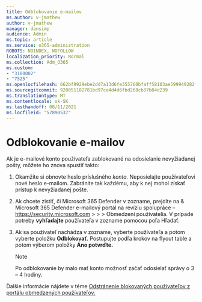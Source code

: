 ```yaml
---
title: Odblokovanie e-mailov
ms.author: v-jmathew
author: v-jmathew
manager: dansimp
audience: Admin
ms.topic: article
ms.service: o365-administration
ROBOTS: NOINDEX, NOFOLLOW
localization_priority: Normal
ms.collection: Adm_O365
ms.custom:
- "3100002"
- "7525"
ms.openlocfilehash: 662bf9929ebe2dd7a13d6fe355760bfaff58103ae599949282f86da4b7e2a8e7
ms.sourcegitcommit: 920051182781bd97ce4d4d6fbd268cb37b84d239
ms.translationtype: MT
ms.contentlocale: sk-SK
ms.lasthandoff: 08/11/2021
ms.locfileid: "57890537"
---
```

# <a name="unblock-email"></a>Odblokovanie e-mailov

Ak je e-mailové konto používateľa zablokované na odosielanie nevyžiadanej pošty, môžete ho znova spustiť takto:

1. Okamžite si obnovte heslo príslušného *konta.* Neposielajte používateľovi nové heslo e-mailom. Zabránite tak každému, aby k nej mohol získať prístup k nevyžiadanej pošte.
2. Ak chcete zistiť, či Microsoft 365 Defender v zozname, prejdite na & Microsoft 365 Defender e-mailový portál na revíziu spolupráce – <https://security.microsoft.com> \>  \>  \>  Obmedzení používatelia. V prípade potreby **vyhľadajte** používateľa v zozname pomocou poľa Hľadať.
3. Ak sa používateľ nachádza v zozname, vyberte používateľa a potom vyberte položku **Odblokovať**. Postupujte podľa krokov na flyout table a potom výberom položky **Áno potvrďte.**

   > [!NOTE]
   > Po odblokovanie by malo mať konto možnosť začať odosielať správy o 3 – 4 hodiny.

Ďalšie informácie nájdete v téme [Odstránenie blokovaných používateľov z portálu obmedzených používateľov.](https://docs.microsoft.com/microsoft-365/security/office-365-security/removing-user-from-restricted-users-portal-after-spam)
